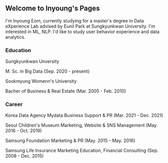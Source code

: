 ## Welcome to Inyoung's Pages

I'm Inyoung Eom, currently studying for a master's degree in Data eXperience Lab advised by Eunil Park at Sungkyunkwan University.
I'm interested in ML, NLP. I'd like to study user behavior experience and data analytics.

### Education
Sungkyunkwan Unversity


M. Sc. in Big Data
(Sep. 2020 - present)

Sookmyung Womenn's University


Bacher of Business & Real Estate
(Mar. 2005 - Feb. 2010)


### Career
Korea Data Agency
Mydata Business Support & PR
(Mar. 2021 - Dec. 2021)

Seoul Children's Museum
Marketing, Website & SNS Management
(May. 2016 - Oct. 2019)

Samsung Foundation
Marketing & PR 
(May. 2015 - May. 2016)

Samsung Life Insurance
Marketing Education, Financial Consulting
(Sep. 2008 - Dec. 2015)



